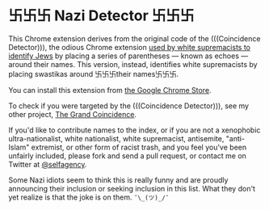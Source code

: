 # 卐卐卐 Nazi Detector 卐卐卐

This Chrome extension derives from the original code of the (((Coincidence Detector))), the odious Chrome extension [used by white supremacists to identify Jews](https://mic.com/articles/145105/coincidence-detector-the-google-extension-white-supremacists-use-to-track-jews#.8erOlWuZ8) by placing a series of parentheses — known as echoes — around their names. This version, instead, identifies white supremacists by placing swastikas around 卐卐卐their names卐卐卐.

You can install this extension from [the Google Chrome Store](https://chrome.google.com/webstore/detail/nazi-detector/gepjahbfpbjebbdlpmagodedkiodklip).

To check if you were targeted by the (((Coincidence Detector))), see my other project, [The Grand Coincidence](http://progressivejews.org/echoes/).

If you'd like to contribute names to the index, or if you are not a xenophobic ultra-nationalist, white nationalist, white supremacist, antisemite, "anti-Islam" extremist, or other form of racist trash, and you feel you've been unfairly included, please fork and send a pull request, or contact me on Twitter at [@selfagency](https://twitter.com/selfagency).

Some Nazi idiots seem to think this is really funny and are proudly announcing their inclusion or seeking inclusion in this list. What they don't yet realize is that the joke is on them. `¯\_(ツ)_/¯`
